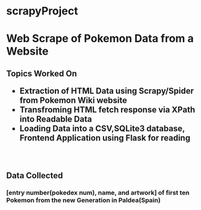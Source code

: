 # scrapyProject
<h1>Web Scrape of Pokemon Data from a Website</h1>
<h2>Topics Worked On
<ul>
  <li>Extraction of HTML Data using Scrapy/Spider from Pokemon Wiki website</li>
  <li>Transfroming HTML fetch response via XPath into Readable Data</li>
  <li>Loading Data into a CSV,SQLite3 database, Frontend Application using Flask for reading</li>
</ul>
<br>
  <h2>Data Collected</h2>
  <h3>[entry number(pokedex num), name, and artwork] of first ten Pokemon from the new Generation in Paldea(Spain)</h3>
  
